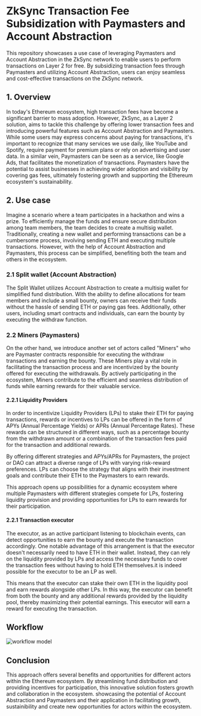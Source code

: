 # ZkSync Transaction Fee Subsidization with Paymasters and Account Abstraction

This repository showcases a use case of leveraging Paymasters and Account Abstraction in the ZkSync network to enable users to perform transactions on Layer 2 for free. By subsidizing transaction fees through Paymasters and utilizing Account Abstraction, users can enjoy seamless and cost-effective transactions on the ZkSync network.

## 1. Overview

In today's Ethereum ecosystem, high transaction fees have become a significant barrier to mass adoption. However, ZkSync, as a Layer 2 solution, aims to tackle this challenge by offering lower transaction fees and introducing powerful features such as Account Abstraction and Paymasters. While some users may express concerns about paying for transactions, it's important to recognize that many services we use daily, like YouTube and Spotify, require payment for premium plans or rely on advertising and user data. In a similar vein, Paymasters can be seen as a service, like Google Ads, that facilitates the monetization of transactions. Paymasters have the potential to assist businesses in achieving wider adoption and visibility by covering gas fees, ultimately fostering growth and supporting the Ethereum ecosystem's sustainability.

## 2. Use case

Imagine a scenario where a team participates in a hackathon and wins a prize. To efficiently manage the funds and ensure secure distribution among team members, the team decides to create a multisig wallet. Traditionally, creating a new wallet and performing transactions can be a cumbersome process, involving sending ETH and executing multiple transactions. However, with the help of Account Abstraction and Paymasters, this process can be simplified, benefiting both the team and others in the ecosystem.

### 2.1 Split wallet (Account Abstraction)

The Split Wallet utilizes Account Abstraction to create a multisig wallet for simplified fund distribution. With the ability to define allocations for team members and include a small bounty, owners can receive their funds without the hassle of sending ETH or paying gas fees. Additionally, other users, including smart contracts and individuals, can earn the bounty by executing the withdraw function.

### 2.2 Miners (Paymasters)

On the other hand, we introduce another set of actors called "Miners" who are Paymaster contracts responsible for executing the withdraw transactions and earning the bounty. These Miners play a vital role in facilitating the transaction process and are incentivized by the bounty offered for executing the withdrawals. By actively participating in the ecosystem, Miners contribute to the efficient and seamless distribution of funds while earning rewards for their valuable service.

#### 2.2.1 Liquidity Providers

In order to incentivize Liquidity Providers (LPs) to stake their ETH for paying transactions, rewards or incentives to LPs can be offered in the form of APYs (Annual Percentage Yields) or APRs (Annual Percentage Rates). These rewards can be structured in different ways, such as a percentage bounty from the withdrawn amount or a combination of the transaction fees paid for the transaction and additional rewards.

By offering different strategies and APYs/APRs for Paymasters, the project or DAO can attract a diverse range of LPs with varying risk-reward preferences. LPs can choose the strategy that aligns with their investment goals and contribute their ETH to the Paymasters to earn rewards.

This approach opens up possibilities for a dynamic ecosystem where multiple Paymasters with different strategies compete for LPs, fostering liquidity provision and providing opportunities for LPs to earn rewards for their participation.

#### 2.2.1 Transaction executor

The executor, as an active participant listening to blockchain events, can detect opportunities to earn the bounty and execute the transaction accordingly.
One notable advantage of this arrangement is that the executor doesn't necessarily need to have ETH in their wallet. Instead, they can rely on the liquidity provided by LPs and access the necessary funds to cover the transaction fees without having to hold ETH themselves.it is indeed possible for the executor to be an LP as well. 

This means that the executor can stake their own ETH in the liquidity pool and earn rewards alongside other LPs. In this way, the executor can benefit from both the bounty and any additional rewards provided by the liquidity pool, thereby maximizing their potential earnings. This executor will earn a reward for executing the transaction.

## Workflow

![workflow model](https://i.ibb.co/m6VxNsj/Miner-Paymaster.jpg)

## Conclusion

This approach offers several benefits and opportunities for different actors within the Ethereum ecosystem. By streamlining fund distribution and providing incentives for participation, this innovative solution fosters growth and collaboration in the ecosystem. showcasing the potential of Account Abstraction and Paymasters and their application in facilitating growth, sustainibility and create new opportunities for actors within the ecosystem.

